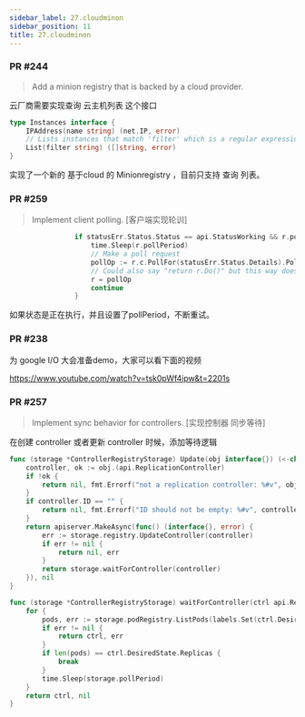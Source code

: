 ```yaml
---
sidebar_label: 27.cloudminon
sidebar_position: 11
title: 27.cloudminon
---
```


### PR #244
> Add a minion registry that is backed by a cloud provider.



云厂商需要实现查询 云主机列表 这个接口 
```go
type Instances interface {
	IPAddress(name string) (net.IP, error)
	// Lists instances that match 'filter' which is a regular expression which must match the entire instance name
	List(filter string) ([]string, error)
}
```

实现了一个新的 基于cloud 的 Minionregistry ，目前只支持 查询 列表。

### PR #259
> Implement client polling. [客户端实现轮训]

```go
				if statusErr.Status.Status == api.StatusWorking && r.pollPeriod != 0 {
					time.Sleep(r.pollPeriod)
					// Make a poll request
					pollOp := r.c.PollFor(statusErr.Status.Details).PollPeriod(r.pollPeriod)
					// Could also say "return r.Do()" but this way doesn't grow the callstack.
					r = pollOp
					continue
				}
```				

如果状态是正在执行，并且设置了pollPeriod，不断重试。

### PR #238

为 google I/O 大会准备demo，大家可以看下面的视频 

https://www.youtube.com/watch?v=tsk0pWf4ipw&t=2201s

### PR #257
> Implement sync behavior for controllers. [实现控制器 同步等待]

在创建 controller 或者更新 controller 时候，添加等待逻辑

```go
func (storage *ControllerRegistryStorage) Update(obj interface{}) (<-chan interface{}, error) {
	controller, ok := obj.(api.ReplicationController)
	if !ok {
		return nil, fmt.Errorf("not a replication controller: %#v", obj)
	}
	if controller.ID == "" {
		return nil, fmt.Errorf("ID should not be empty: %#v", controller)
	}
	return apiserver.MakeAsync(func() (interface{}, error) {
		err := storage.registry.UpdateController(controller)
		if err != nil {
			return nil, err
		}
		return storage.waitForController(controller)
	}), nil
}

func (storage *ControllerRegistryStorage) waitForController(ctrl api.ReplicationController) (interface{}, error) {
	for {
		pods, err := storage.podRegistry.ListPods(labels.Set(ctrl.DesiredState.ReplicaSelector).AsSelector())
		if err != nil {
			return ctrl, err
		}
		if len(pods) == ctrl.DesiredState.Replicas {
			break
		}
		time.Sleep(storage.pollPeriod)
	}
	return ctrl, nil
}
```


